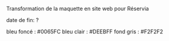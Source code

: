 Transformation de la maquette en site web pour Réservia

date de fin: ?

bleu foncé : #0065FC
bleu clair : #DEEBFF
fond gris : #F2F2F2